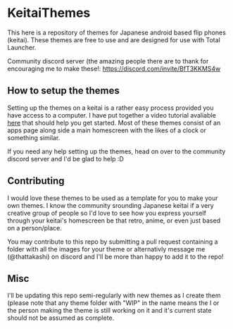 # KeitaiThemes
This here is a repository of themes for Japanese android based flip phones (keitai). These themes are free to use and are designed for use with Total Launcher.

Community discord server (the amazing people there are to thank for encouraging me to make these!: https://discord.com/invite/BfT3KKMS4w

## How to setup the themes
Setting up the themes on a keitai is a rather easy process provided you have access to a computer. I have put together a video tutorial avaliable [here](https://www.youtube.com/watch?v=nXR82QfdmoU) that should help you get started. Most of these themes consist of an apps page along side a main homescreen with the likes of a clock or something similar.

If you need any help setting up the themes, head on over to the community discord server and I'd be glad to help :D

## Contributing
I would love these themes to be used as a template for you to make your own themes. I know the community srounding Japanese keitai if a very creative group of people so I'd love to see how you express yourself through your keitai's homescreen be that retro, anime, or even just based on a person/place. 

You may contribute to this repo by submitting a pull request containing a folder with all the images for your theme or alternativly message me (@thattakashi) on discord and I'll be more than happy to add it to the repo!

## Misc
I'll be updating this repo semi-regularly with new themes as I create them (please note that any theme folder with "WIP" in the name means the I or the person making the theme is still working on it and it's current state should not be assumed as complete.
